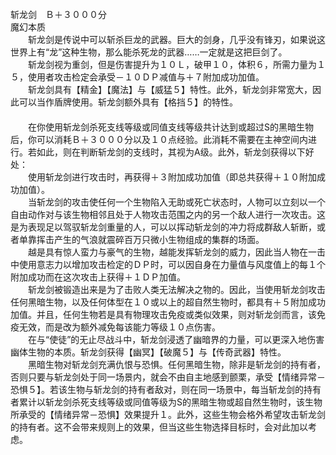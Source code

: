 <title>斩龙剑</title>
<meta name="GENERATOR" content="WinCHM">
<meta http-equiv="Content-Type" content="text/html; charset=gb2312">
<br>斩龙剑　Ｂ＋３０００分
<br>魔幻本质
<br>　　斩龙剑是传说中可以斩杀巨龙的武器。巨大的剑身，几乎没有锋刃，如果说这世界上有“龙”这种生物，那么能杀死龙的武器……一定就是这把巨剑了。
<br>　　斩龙剑视为重剑，但是伤害提升为１０Ｌ，破甲１０，体积６，所需力量为１５，使用者攻击检定会承受－１０ＤＰ减值与＋７附加成功加值。
<br>　　斩龙剑具有【精金】【魔法】与【威猛５】特性。此外，斩龙剑非常宽大，因此可以当作盾牌使用。斩龙剑额外具有【格挡５】的特性。
<br>　　
<br>　　在你使用斩龙剑杀死支线等级或同值支线等级共计达到或超过S的黑暗生物后，你可以消耗Ｂ＋３０００分以及１０点经验。此消耗不需要在主神空间内进行。若如此，则在判断斩龙剑的支线时，其视为A级。此外，斩龙剑获得以下好处：
<br>　　使用斩龙剑进行攻击时，再获得＋３附加成功加值（即总共获得＋１０附加成功加值）。
<br>　　当斩龙剑的攻击使任何一个生物陷入无助或死亡状态时，人物可以立刻以一个自由动作对与该生物相邻且处于人物攻击范围之内的另一个敌人进行一次攻击。这是为表现足以驾驭斩龙剑重量的人，可以以挥动斩龙剑的冲力将成群敌人斩断，或者单靠挥击产生的气浪就震碎百万只微小生物组成的集群的场面。
<br>　　越是具有惊人蛮力与豪气的生物，越能发挥斩龙剑的威力，因此当人物在一击中使用意志力以增加攻击检定的ＤＰ时，可以因自身在力量值与风度值上的每１个附加成功而在这次攻击上获得＋１ＤＰ加值。
<br>　　斩龙剑被锻造出来是为了击败人类无法解决之物的。因此，当使用斩龙剑攻击任何黑暗生物，以及任何体型在１０或以上的超自然生物时，都具有＋５附加成功加值。并且，任何生物若是具有物理攻击免疫或类似效果，则对斩龙剑而言，该免疫无效，而是改为额外减免每该能力等级１０点伤害。
<br>　　在与“使徒”的无止尽战斗中，斩龙剑浸透了幽暗界的力量，可以更深入地伤害幽体生物的本质。斩龙剑获得【幽冥】【破魔５】与【传奇武器】特性。
<br>　　黑暗生物对斩龙剑充满仇恨与恐惧。任何黑暗生物，除非是斩龙剑的持有者，否则只要与斩龙剑处于同一场景内，就会不由自主地感到颤栗，承受【情绪异常－恐惧５】。若该生物与斩龙剑的持有者敌对，则在同一场景中，每当斩龙剑的持有者累计以斩龙剑杀死支线等级或同值等级为S的黑暗生物或超自然生物时，该生物所承受的【情绪异常－恐惧】效果提升１。此外，这些生物会格外希望攻击斩龙剑的持有者。这不会带来规则上的效果，但当这些生物选择目标时，会对此加以考虑。
<br>